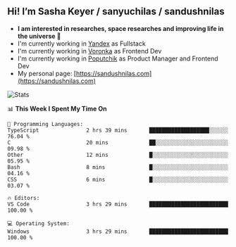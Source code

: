 ## Hi! I’m Sasha Keyer / sanyuchilas / sandushnilas

- **I am interested in researches, space researches and improving life in the universe 🌠** 
- I'm currently working in [Yandex](https://browser.yandex.ru/corp) as Fullstack
- I'm currently working in [Voronka](https://voronka-events.ru/about/) as Frontend Dev
- I'm currently working in [Poputchik](https://putchik.ru/) as Product Manager and Frontend Dev 
- My personal page: [https://sandushnilas.com](https://sandushnilas.com)

![Stats](https://github-readme-stats.vercel.app/api?username=sanyuchilas&show_icons=true&theme=react&hide=issues&count_private=true&layout=compact)

<!--START_SECTION:waka-->
📊 **This Week I Spent My Time On** 

```text
💬 Programming Languages: 
TypeScript               2 hrs 39 mins       ███████████████████░░░░░░   76.04 % 
C                        20 mins             ██░░░░░░░░░░░░░░░░░░░░░░░   09.98 % 
Other                    12 mins             █░░░░░░░░░░░░░░░░░░░░░░░░   05.95 % 
Bash                     8 mins              █░░░░░░░░░░░░░░░░░░░░░░░░   04.16 % 
CSS                      6 mins              █░░░░░░░░░░░░░░░░░░░░░░░░   03.07 % 

🔥 Editors: 
VS Code                  3 hrs 29 mins       █████████████████████████   100.00 % 

💻 Operating System: 
Windows                  3 hrs 29 mins       █████████████████████████   100.00 % 
```


<!--END_SECTION:waka-->
